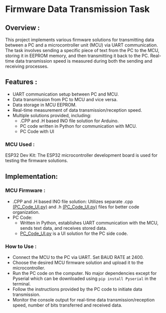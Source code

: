 # Firmware Data Transmission Task
## Overview :
This project implements various firmware solutions for transmitting data between a PC and a microcontroller unit (MCU) via UART communication. The task involves sending a specific piece of text from the PC to the MCU, storing it in EEPROM memory, and then transmitting it back to the PC. Real-time data transmission speed is measured during both the sending and receiving processes.
## Features : 
- UART communication setup between PC and MCU.
- Data transmission from PC to MCU and vice versa.
- Data storage in MCU EEPROM.
- Real-time measurement of data transmission/reception speed.
- Multiple solutions provided, including:
  - .CPP and .H based INO file solution for Arduino.
  - PC code written in Python for communication with MCU.
  - PC Code with UI 

### MCU Used :
ESP32 Dev Kit: The ESP32 microcontroller development board is used for testing the firmware solutions.

## Implementation:

### MCU Firmware :
- .CPP and .H based INO file solution: Utilizes separate .cpp [(PC_Code_UI.py)](Nymble/PC_Code_UI.py) and .h [(PC_Code_UI.py)](Nymble/PC_Code_UI.py) files for better code organization.
- PC Code: 
  - Written in Python, establishes UART communication with the MCU, sends text data, and receives stored data.
  - [PC_Code_UI.py](Nymble/PC_Code_UI.py) is a UI solution for the PC side code.
### How to Use :
- Connect the  MCU to the PC via UART. Set BAUD RATE at 2400.
- Choose the desired MCU firmware solution and upload it to the microcontroller.
- Run the PC code on the computer. No major dependencies except for Pyserial which can be downloaded using `pip install Pyserial` in the terminal.
- Follow the instructions provided by the PC code to initiate data transmission.
- Monitor the console output for real-time data transmission/reception speed, number of bits transferred and received data.

